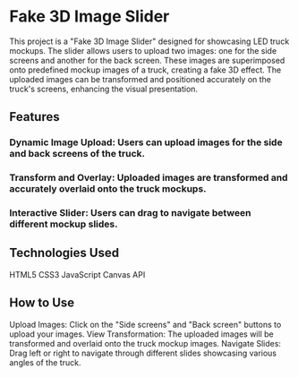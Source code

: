 # Fake 3D Image Slider
This project is a "Fake 3D Image Slider" designed for showcasing LED truck mockups. The slider allows users to upload two images: one for the side screens and another for the back screen. These images are superimposed onto predefined mockup images of a truck, creating a fake 3D effect. The uploaded images can be transformed and positioned accurately on the truck's screens, enhancing the visual presentation.

## Features
### Dynamic Image Upload: Users can upload images for the side and back screens of the truck.
### Transform and Overlay: Uploaded images are transformed and accurately overlaid onto the truck mockups.
### Interactive Slider: Users can drag to navigate between different mockup slides.

## Technologies Used
HTML5
CSS3
JavaScript
Canvas API

## How to Use
Upload Images: Click on the "Side screens" and "Back screen" buttons to upload your images.
View Transformation: The uploaded images will be transformed and overlaid onto the truck mockup images.
Navigate Slides: Drag left or right to navigate through different slides showcasing various angles of the truck.
